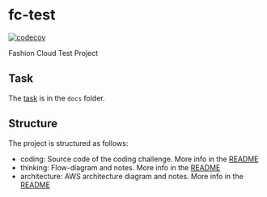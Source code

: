# fc-test

[![codecov](https://codecov.io/gh/gaarutyunov/fc-test/branch/main/graph/badge.svg?token=23W0N4BUAP)](https://codecov.io/gh/gaarutyunov/fc-test)

Fashion Cloud Test Project

## Task

The [task](docs%2FFashion_Cloud_Test_Assignment_-_Python.pdf) is in the `docs` folder.

## Structure

The project is structured as follows:

- coding: Source code of the coding challenge. More info in the [README](coding%2FREADME.md)
- thinking: Flow-diagram and notes. More info in the [README](thinking%2FREADME.md)
- architecture: AWS architecture diagram and notes. More info in the [README](architecture%2FREADME.md)
